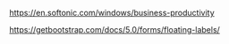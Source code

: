 https://en.softonic.com/windows/business-productivity

https://getbootstrap.com/docs/5.0/forms/floating-labels/